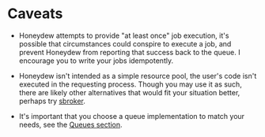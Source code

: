 # Caveats
- Honeydew attempts to provide "at least once" job execution, it's possible that circumstances could conspire to execute a job, and prevent Honeydew from reporting that success back to the queue. I encourage you to write your jobs idempotently.

- Honeydew isn't intended as a simple resource pool, the user's code isn't executed in the requesting process. Though you may use it as such, there are likely other alternatives that would fit your situation better, perhaps try [sbroker](https://github.com/fishcakez/sbroker).

- It's important that you choose a queue implementation to match your needs, see the [Queues section](https://github.com/koudelka/honeydew/blob/master/README/queues.md).
